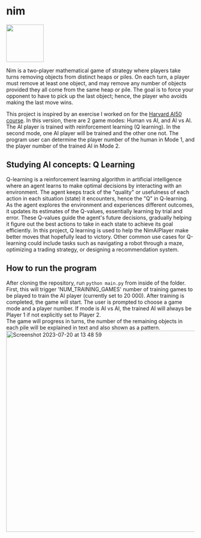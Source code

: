 # nim
<img src="[https://your-image-url.type](https://github.com/krsalmi/nim/assets/57495339/b9b63ae4-558b-4970-b701-1e707578cd0e)" width="100" height="100">

Nim is a two-player mathematical game of strategy where players take turns removing objects from distinct heaps or piles.
On each turn, a player must remove at least one object, and may remove any number of objects provided they all come 
from the same heap or pile. The goal is to force your opponent to have to pick up the last object; hence, the player who avoids 
making the last move wins.  
  
This project is inspired by an exercise I worked on for the [Harvard AI50 course](https://cs50.harvard.edu/ai/2020/). In this version,
there are 2 game modes: Human vs AI, and AI vs AI. The AI player is trained with reinforcement learning (Q learning). In the second mode, 
one AI player will be trained and the other one not. The program user can determine the player number of the human in Mode 1, and the player
number of the trained AI in Mode 2.

## Studying AI concepts: Q Learning
Q-learning is a reinforcement learning algorithm in artificial intelligence where an agent learns to make optimal decisions by 
interacting with an environment. The agent keeps track of the "quality" or usefulness of each action in each situation (state) 
it encounters, hence the "Q" in Q-learning. As the agent explores the environment and experiences different outcomes, it updates 
its estimates of the Q-values, essentially learning by trial and error. These Q-values guide the agent's future decisions, gradually 
helping it figure out the best actions to take in each state to achieve its goal efficiently. 
In this project, Q learning is used to help the NimAiPlayer make better moves that hopefully lead to victory. Other common use cases 
for Q-learning could include tasks such as navigating a robot through a maze, optimizing a trading strategy, or designing a 
recommendation system.

## How to run the program
After cloning the repository, run `python main.py` from inside of the folder. First, this will trigger 'NUM_TRAINING_GAMES' number of training
games to be played to train the AI player (currently set to 20 000). After training is completed, the game will start. The user is prompted to 
choose a game mode and a player number. If mode is AI vs AI, the trained AI will always be Player 1 if not explicitly set to Player 2.  
The game will progress in turns, the number of the remaining objects in each pile will be explained in text and also shown as a pattern.  
<img width="536" alt="Screenshot 2023-07-20 at 13 48 59" src="https://github.com/krsalmi/nim/assets/57495339/4381a750-129c-42dd-be46-997989472406">
